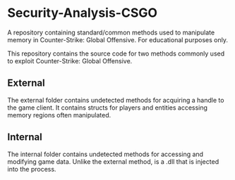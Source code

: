 # Security-Analysis-CSGO
A repository containing standard/common methods used to manipulate memory in Counter-Strike: Global Offensive.
For educational purposes only.

This repository contains the source code for two methods commonly used to exploit Counter-Strike: Global Offensive.

External
--------
The external folder contains undetected methods for acquiring a handle to the game client.
It contains structs for players and entities accessing memory regions often manipulated.

Internal
--------
The internal folder contains undetected methods for accessing and modifying game data.
Unlike the external method, is a .dll that is injected into the process.
